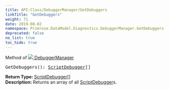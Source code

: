 ```yaml
---
title: API:Class/DebuggerManager/GetDebuggers
linkTitle: "GetDebuggers"
weight: 71
date: 2019-08-02
namespace: Primrose.DataModel.Diagnostics.DebuggerManager.GetDebuggers
deprecated: false
no_list: true
toc_hide: true
---
```

Method of <a href="/docs/api-reference/Class/DebuggerManager"><img src="/icons/silk/bug.png"/>&nbsp;DebuggerManager</a>
<pre class="method-declaration">
GetDebuggers(): <span><a class="type" href="/docs/api-reference/Class/ScriptDebugger">ScriptDebugger</a>[]</span></pre>
<b>Return Type: </b>
<span><a class="type" href="/docs/api-reference/Class/ScriptDebugger">ScriptDebugger</a>[]</span>
<br/>
<b>Description: </b>
Returns an array of all <a href="/docs/api-reference/Class/ScriptDebugger/" >ScriptDebugger</a>s.

